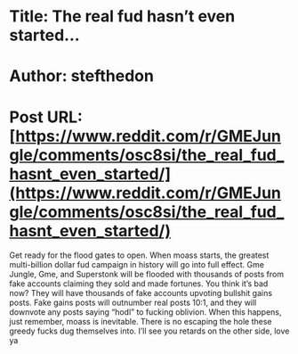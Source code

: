 # Title: The real fud hasn’t even started…
# Author: stefthedon
# Post URL: [https://www.reddit.com/r/GMEJungle/comments/osc8si/the_real_fud_hasnt_even_started/](https://www.reddit.com/r/GMEJungle/comments/osc8si/the_real_fud_hasnt_even_started/)


Get ready for the flood gates to open. When moass starts, the greatest multi-billion dollar fud campaign in history will go into full effect.
Gme Jungle, Gme, and Superstonk will be flooded with thousands of posts from fake accounts claiming they sold and made fortunes. You think it’s bad now? They will have thousands of fake accounts upvoting bullshit gains posts. Fake gains posts will outnumber real posts 10:1, and they will downvote any posts saying “hodl” to fucking oblivion. When this happens, just remember, moass is inevitable. There is no escaping the hole these greedy fucks dug themselves into.
I’ll see you retards on the other side, love ya
